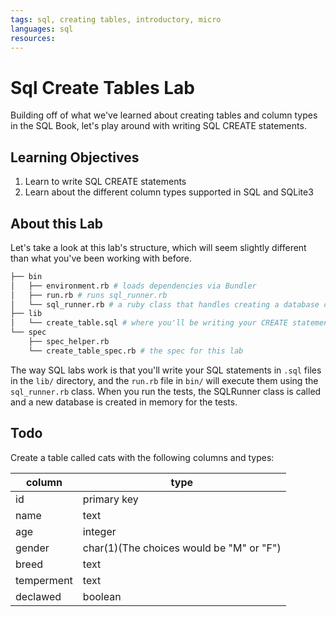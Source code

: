 ```yaml
---
tags: sql, creating tables, introductory, micro
languages: sql
resources: 
---
```


# Sql Create Tables Lab

Building off of what we've learned about creating tables and column types in the SQL Book, let's play around with writing SQL CREATE statements.

## Learning Objectives

1. Learn to write SQL CREATE statements
2. Learn about the different column types supported in SQL and SQLite3

## About this Lab

Let's take a look at this lab's structure, which will seem slightly different than what you've been working with before.

```bash
├── bin
│   ├── environment.rb # loads dependencies via Bundler
│   ├── run.rb # runs sql_runner.rb
│   └── sql_runner.rb # a ruby class that handles creating a database connection and executing your SQL files
├── lib
│   └── create_table.sql # where you'll be writing your CREATE statement
└── spec
    ├── spec_helper.rb
    └── create_table_spec.rb # the spec for this lab
```

The way SQL labs work is that you'll write your SQL statements in `.sql` files in the `lib/` directory, and the `run.rb` file in `bin/` will execute them using the `sql_runner.rb` class. When you run the tests, the SQLRunner class is called and a new database is created in memory for the tests.

## Todo

Create a table called cats with the following columns and types:

|column | type  |
|-------|-------|
|id     |primary key|
|name   |text   |
|age    |integer|
|gender |char(1)(The choices would be "M" or "F")|
|breed  |text   |
|temperment|text|
|declawed |boolean|